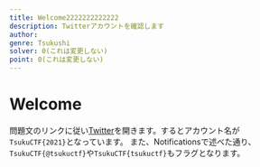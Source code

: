 ```yaml
---
title: Welcome2222222222222
description: Twitterアカウントを確認します
author: 
genre: Tsukushi
solver: 0(これは変更しない)
point: 0(これは変更しない)
---
```


# Welcome

問題文のリンクに従い[Twitter](https://twitter.com/tsukuctf)を開きます。するとアカウント名が`TsukuCTF{2021}`となっています。
また、Notificationsで述べた通り、`TsukuCTF{@tsukuctf}`や`TsukuCTF{tsukuctf}`もフラグとなります。